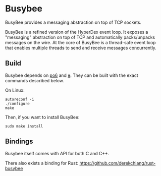 # Busybee

BusyBee provides a messaging abstraction on top of TCP sockets.

BusyBee is a refined version of the HyperDex event loop.  It exposes a
"messaging" abstraction on top of TCP and automatically packs/unpacks messages
on the wire.  At the core of BusyBee is a thread-safe event loop that enables
multiple threads to send and receive messages concurrently.

## Build

Busybee depends on [po6](https://github.com/rescrv/po6) and [e](https://github.com/rescrv/e).
They can be built with the exact commands described below.

On Linux:

```
autoreconf -i
./configure
make
```

Then, if you want to install BusyBee:

```
sudo make install
```

## Bindings

Busybee itself comes with API for both C and C++.

There also exists a binding for Rust: https://github.com/derekchiang/rust-busybee

